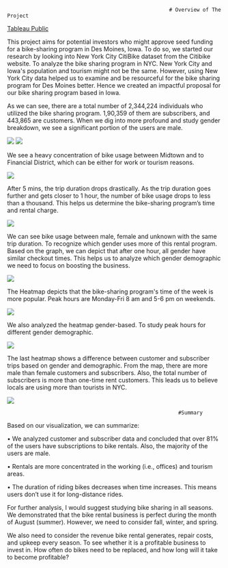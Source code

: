                                                          # Overview of The Project
                                                            
[Tableau Public](https://public.tableau.com/app/profile/sarah.azad/viz/BikeRiding_16631231992660/NYCCitiBike)                                                           
                                                          
This project aims for potential investors who might approve seed funding for a bike-sharing program in Des Moines, Iowa. To do so, we started our research by looking into New York City CitiBike dataset from the Citibike website. To analyze the bike sharing program in NYC. New York City and Iowa's population and tourism might not be the same. However, using New York City data helped us to examine and be resourceful for the bike sharing program for Des Moines better. Hence we created an impactful proposal for our bike sharing program based in Iowa.

As we can see, there are a total number of 2,344,224 individuals who utilized the bike sharing program. 1,90,359 of them are subscribers, and 443,865 are customers. When we dig into more profound and study gender breakdown, we see a significant portion of the users are male.

![](https://github.com/smzd/NYC_CitiBike_Tableau/blob/main/Resources/Subscriber%26customer.png)
![](https://github.com/smzd/NYC_CitiBike_Tableau/blob/main/Resources/Gender_Breakdown.png)

We see a heavy concentration of bike usage between Midtown and to Financial District, which can be either for work or tourism reasons.

![](https://github.com/smzd/NYC_CitiBike_Tableau/blob/main/Resources/Ending_location.png)

After 5 mins, the trip duration drops drastically. As the trip duration goes further and gets closer to 1 hour, the number of bike usage drops to less than a thousand. This helps us determine the bike-sharing program’s time and rental charge.

![](https://github.com/smzd/NYC_CitiBike_Tableau/blob/main/Resources/checkout_time_user.png)

We can see bike usage between male, female and unknown with the same trip duration. To recognize which gender uses more of this rental program. Based on the graph, we can depict that after one hour, all gender have similar checkout times. This helps us to analyze which gender demographic we need to focus on boosting the business.

![](https://github.com/smzd/NYC_CitiBike_Tableau/blob/main/Resources/checkout_time.png)

The Heatmap depicts that the bike-sharing program's time of the week is more popular. Peak hours are Monday-Fri 8 am and 5-6 pm on weekends.

![](https://github.com/smzd/NYC_CitiBike_Tableau/blob/main/Resources/trips_by_weekday.png)

We also analyzed the heatmap gender-based. To study peak hours for different gender demographic.

![](https://github.com/smzd/NYC_CitiBike_Tableau/blob/main/Resources/trips_by_gender.png)

The last heatmap shows a difference between customer and subscriber trips based on gender and demographic. From the map, there are more male than female customers and subscribers.  Also, the total number of subscribers is more than one-time rent customers. This leads us to believe locals are using more than tourists in NYC.

![](https://github.com/smzd/NYC_CitiBike_Tableau/blob/main/Resources/Trips%20by%20Gender%20%26%20week.png)

                                                            #Summary
Based on our visualization, we can summarize: 

•	We analyzed customer and subscriber data and concluded that over 81% of the users have subscriptions to bike rentals. Also, the majority of the users are male.

•	Rentals are more concentrated in the working (i.e., offices) and tourism areas. 

•	The duration of riding bikes decreases when time increases. This means users don’t use it for long-distance rides.

For further analysis, I would suggest studying bike sharing in all seasons. We demonstrated that the bike rental business is perfect during the month of August (summer). However, we need to consider fall, winter, and spring.

We also need to consider the revenue bike rental generates, repair costs, and upkeep every season. To see whether it is a profitable business to invest in. How often do bikes need to be replaced, and how long will it take to become profitable? 


